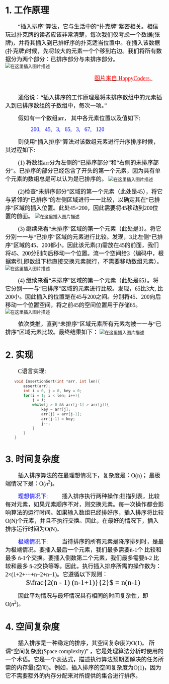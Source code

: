 # 1. 工作原理
<font face="Lucida Console" size=4 color = black>&ensp;&ensp; &ensp;&ensp;“插入排序”算法，它与生活中的“扑克牌”紧密相关。相信玩过扑克牌的读者应该非常清楚，每次我们仅考虑一个数据(张牌)，并将其插入到已排好序的扑克适当位置中。在插入该数据(扑克牌)时候，先将较大的元素一个个移到右边。我们将所有数据分为两个部分：已排序部分与未排序部分。</font> 
![在这里插入图片描述](https://img-blog.csdnimg.cn/20200831224735200.png?x-oss-process=image/watermark,type_ZmFuZ3poZW5naGVpdGk,shadow_10,text_aHR0cHM6Ly9ibG9nLmNzZG4ubmV0L2xpeGlhb2dhbmdfdGhlYW5zd2Vy,size_16,color_FFFFFF,t_70#pic_center)

<font face="Lucida Console" size=4 color = black>&ensp;&ensp; &ensp;&ensp;&ensp;&ensp; &ensp;&ensp;&ensp;&ensp; &ensp;&ensp;&ensp;&ensp; &ensp;&ensp;&ensp;&ensp; &ensp;&ensp;&ensp;&ensp; &ensp;&ensp;&ensp;&ensp; &ensp;&ensp;[<font face="Lucida Console" size=4 color = red>图片来自 <u>HappyCoders.</u> </font>](https://www.happycoders.eu/algorithms/insertion-sort/)</font> 
<font face="Lucida Console" size=4 color = black>&ensp;&ensp; &ensp;&ensp;</font> 



<font face="Lucida Console" size=4 color = black>&ensp;&ensp; &ensp;&ensp;通俗说：“插入排序的工作原理是将未排序数组中的元素插入到已排序数组的子数组中，每次一项。”</font> 

<font face="Lucida Console" size=4 color = black>&ensp;&ensp; &ensp;&ensp;假如有一个数组arr， 其中各元素位置以及值如下:</font> 

<font face="Lucida Console" size=4 color = blue>&ensp;&ensp; &ensp;&ensp;&ensp;&ensp; &ensp;&ensp;200, &ensp;45, &ensp;3, &ensp;65, &ensp;3, &ensp;67, &ensp;120</font> 

<font face="Lucida Console" size=4 color = black>&ensp;&ensp; &ensp;&ensp;则使用“插入排序”算法对该数组元素进行升序排序时候，其过程如下:</font> 

<font face="Lucida Console" size=4 color = black>&ensp;&ensp; &ensp;&ensp;(1) 将数组arr分为左侧的“已排序部分”和“右侧的未排序部分”。已排序的部分已经包含了开头的第一个元素，因为具有单个元素的数组总是可以认为是已排序的。</font> 
![在这里插入图片描述](https://img-blog.csdnimg.cn/20200831233341793.png?x-oss-process=image/watermark,type_ZmFuZ3poZW5naGVpdGk,shadow_10,text_aHR0cHM6Ly9ibG9nLmNzZG4ubmV0L2xpeGlhb2dhbmdfdGhlYW5zd2Vy,size_16,color_FFFFFF,t_70#pic_center)


<font face="Lucida Console" size=4 color = black>&ensp;&ensp; &ensp;&ensp;(2)检查“未排序部分”区域的第一个元素（此处是45），将它与紧邻的“已排序”的左侧区域进行一一比较，以确定其在“已排序”区域的插入位置。此处45<200，因此需要将45移动到200位置的前面。</font> 
![在这里插入图片描述](https://img-blog.csdnimg.cn/20200831233259373.png?x-oss-process=image/watermark,type_ZmFuZ3poZW5naGVpdGk,shadow_10,text_aHR0cHM6Ly9ibG9nLmNzZG4ubmV0L2xpeGlhb2dhbmdfdGhlYW5zd2Vy,size_16,color_FFFFFF,t_70#pic_center)


<font face="Lucida Console" size=4 color = black>&ensp;&ensp; &ensp;&ensp;(3) 继续来看“未排序”区域的第一个元素（此处是3）。将它分别一一与“已排序”区域的元素进行比较。发现，3比左侧“已排序”区域的45、200都小。因此该元素(3)需放在45的前面，我们将45、200分别向后移动一个位置。流一个空间给3（编码中，根据索引,即数组下标直接交换元素就行，不需要移动数组元素）。</font> 
![在这里插入图片描述](https://img-blog.csdnimg.cn/20200831233516300.png?x-oss-process=image/watermark,type_ZmFuZ3poZW5naGVpdGk,shadow_10,text_aHR0cHM6Ly9ibG9nLmNzZG4ubmV0L2xpeGlhb2dhbmdfdGhlYW5zd2Vy,size_16,color_FFFFFF,t_70#pic_center)

<font face="Lucida Console" size=4 color = black>&ensp;&ensp; &ensp;&ensp;(4)  继续来看“未排序”区域的第一个元素（此处是65）。将它分别一一与“已排序”区域的元素进行比较。发现，65比3大, 比200小。因此插入的位置是在45与200之间。分别将45、200向后移动一个位置空间，将之前45的空间位置用于存储65。</font> 
![在这里插入图片描述](https://img-blog.csdnimg.cn/20200831234248624.png?x-oss-process=image/watermark,type_ZmFuZ3poZW5naGVpdGk,shadow_10,text_aHR0cHM6Ly9ibG9nLmNzZG4ubmV0L2xpeGlhb2dhbmdfdGhlYW5zd2Vy,size_16,color_FFFFFF,t_70#pic_center)

<font face="Lucida Console" size=4 color = black>&ensp;&ensp; &ensp;&ensp;依次类推，直到“未排序”区域元素所有元素均被一一与“已排序”区域元素比较。最终结果如下：</font> 
![在这里插入图片描述](https://img-blog.csdnimg.cn/20200831235229902.png?x-oss-process=image/watermark,type_ZmFuZ3poZW5naGVpdGk,shadow_10,text_aHR0cHM6Ly9ibG9nLmNzZG4ubmV0L2xpeGlhb2dhbmdfdGhlYW5zd2Vy,size_16,color_FFFFFF,t_70#pic_center)


# 2. 实现
<font face="Lucida Console" size=4 color = black>&ensp;&ensp; &ensp;&ensp;C语言实现:</font> 

```c
	void InsertionSort(int *arr, int len){
	    assert(arr);
	    int i = 0, j = 0, key = 0;
	    for(i = 1; i < len; i++){
	        j = i;
	        while(j > 0 && arr[j-1] > arr[j]){
	            key = arr[j];
	            arr[j] = arr[j-1];
	            arr[j-1] = key;
	            j--;
	        }
	    }
	}
```

# 3. 时间复杂度
<font face="Lucida Console" size=4 color = black>&ensp;&ensp; &ensp;&ensp;插入排序算法的在最理想情况下，复杂度是：O(n)； 最极端情况下是：O($n^2$)。</font> 

<font face="Lucida Console" size=4 color = blue>&ensp;&ensp; &ensp;&ensp;理想情况下:</font> 
<font face="Lucida Console" size=4 color = black>&ensp;&ensp; &ensp;&ensp;插入排序执行两种操作:扫描列表，比较每对元素，如果元素顺序不对，则交换元素。每一次操作都会影响算法的运行时间。如果输入数组已经排好序，插入排序将比较O(N)个元素，并且不执行交换。因此，在最好的情况下，插入排序运行时间为O(N)。</font> 

<font face="Lucida Console" size=4 color = blue>&ensp;&ensp; &ensp;&ensp;极端情况下:</font> 
<font face="Lucida Console" size=4 color = black>&ensp;&ensp; &ensp;&ensp;当待排序的所有元素是降序排列时，是最为极端情况。要插入最后一个元素，我们最多需要ñ-1个 比较和最多 ñ-1个交换。要插入倒数第二个元素，我们最多需要ñ-2 比较和最多 ñ-2交换等等。因此，执行插入排序所需的操作数为：2×(1+2+⋯+n−2+n−1)。它遵循以下规则：</font> 
<font face="Lucida Console" size=5 color = black>&ensp;&ensp; &ensp;&ensp; &ensp;&ensp; &ensp;&ensp;&ensp;&ensp; &ensp;&ensp;&ensp;&ensp; &ensp;$\frac{2(n - 1) (n-1+1)}{2}$ = n(n-1)</font> 

<font face="Lucida Console" size=4 color = black>&ensp;&ensp; &ensp;&ensp;因此平均情况与最坏情况具有相同的时间复杂性，即O($n^2$)。</font> 
<font face="Lucida Console" size=4 color = black>&ensp;&ensp; &ensp;&ensp;</font> 
# 4. 空间复杂度
<font face="Lucida Console" size=4 color = black>&ensp;&ensp; &ensp;&ensp;插入排序是一种稳定的排序，其空间复杂度为O(1)。 所谓“空间复杂度(Space complexity)” ，它是处理算法分析时使用的一个术语。它是一个表达式，描述执行算法预期要解决的任务所需的内存量(空间)。例如，插入排序的空间复杂度为O(1)，因为它不需要额外的内存分配来对所提供的集合进行排序。</font> 
